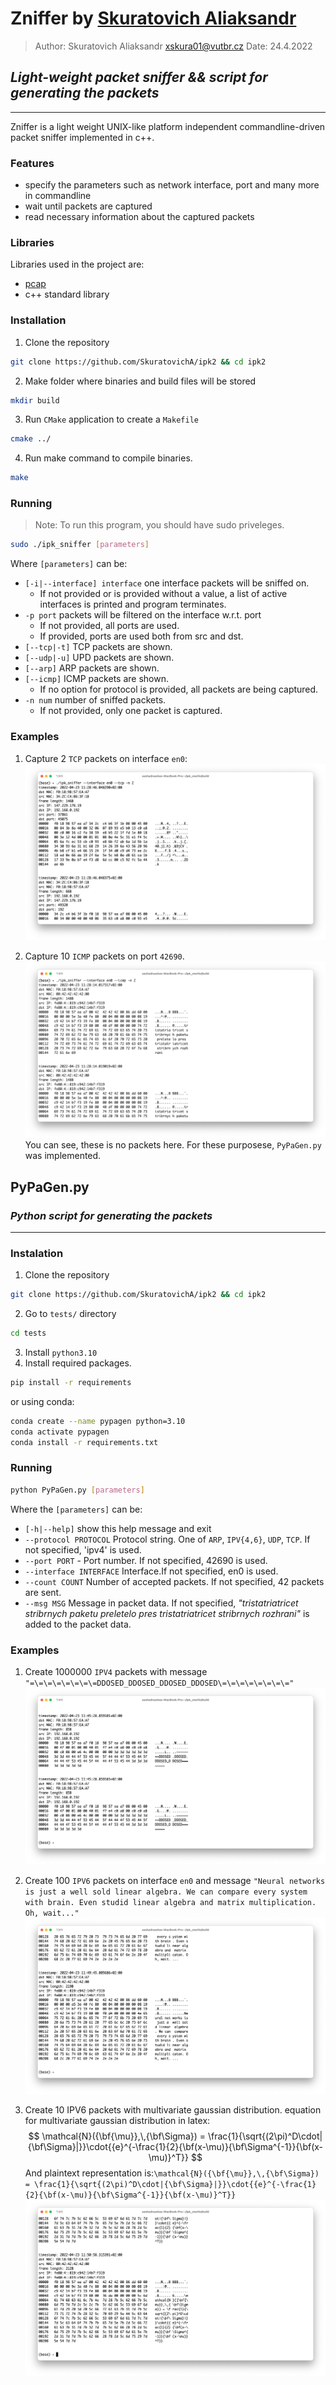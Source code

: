 # Zniffer by [Skuratovich Aliaksandr](https://github.com/SkuratovichA)
> Author: Skuratovich Aliaksandr <xskura01@vutbr.cz>
> Date: 24.4.2022

## _Light-weight packet sniffer && script for generating the packets_
---
Zniffer is a light weight UNIX-like platform independent commandline-driven packet sniffer implemented in c++.

### Features
* specify the parameters such as network interface, port and many more in commandline
* wait until packets are captured
* read necessary information about the captured packets

### Libraries
Libraries used in the project are:
*  [pcap](https://github.com/the-tcpdump-group/libpcap)
* c++ standard library


### Installation
1. Clone the repository
```bash
git clone https://github.com/SkuratovichA/ipk2 && cd ipk2
```
2. Make folder where binaries and build files will be stored
```bash
mkdir build
```
3. Run `CMake` application to create a `Makefile`
```bash
cmake ../
```
4. Run make command to compile binaries.
```bash
make
```


### Running
> Note: To run this program, you should have sudo priveleges.
```bash
sudo ./ipk_sniffer [parameters]
```
Where `[parameters]` can be:
* `[-i|--interface] interface` one interface packets will be sniffed on.
    - If not provided or is provided without a value, a list of active interfaces is printed and program terminates.
* `-p port` packets will be filtered on the interface w.r.t. port
    * If not provided, all ports are used.
    * If provided, ports are used both from src and dst.
* `[--tcp|-t]` TCP packets are shown.
* `[--udp|-u]` UPD packets are shown.
* `[--arp]`  ARP packets are shown.
* `[--icmp]` ICMP packets are shown.
    * If no option for protocol is provided, all packets are being captured.
* `-n num` number of sniffed packets.
    * If not provided, only one packet is captured.


### Examples
1. Capture 2 `TCP` packets on interface `en0`:
   ![Terminal output](imgs/first.png "Received packets")

5. Capture 10 `ICMP` packets on port `42690`.
   ![Terminal output](imgs/second.png "No packets received")
   You can see, these is no packets here.
   For these purposese, `PyPaGen.py` was implemented.

## PyPaGen.py
### _Python script for generating the packets_
---
### Instalation
1. Clone the repository
```sh
git clone https://github.com/SkuratovichA/ipk2 && cd ipk2
```
2. Go to `tests/` directory
```sh
cd tests
```
3. Install `python3.10`
4. Install required packages.
```sh
pip install -r requirements
```
or using conda:
```sh
conda create --name pypagen python=3.10
conda activate pypagen
conda install -r requirements.txt
```


### Running
```bash
python PyPaGen.py [parameters]
```
Where the `[parameters]` can be:
* `[-h|--help]` show this help message and exit
* `--protocol PROTOCOL`  Protocol string. One of `ARP`, `IPV{4,6}`, `UDP`, `TCP`. If not specified, 'ipv4' is used.
*  `--port PORT` - Port number. If not specified, 42690 is used.
*  `--interface INTERFACE` Interface.If not specified, en0 is used.
*  `--count COUNT` Number of accepted packets. If not specified, 42 packets are sent.
*  `--msg MSG` Message in packet data. If not specified, _"tristatriatricet stribrnych paketu preletelo pres tristatriatricet stribrnych rozhrani"_ is added to the packet data.

### Examples
1. Create 1000000 `IPV4` packets with message `"=\=\=\=\=\=\=\=DDOSED_DDOSED_DDOSED_DDOSED\=\=\=\=\=\=\=\="`
   ![Captured packets](imgs/ddos.png "A lot of received packets")
   
3. Create 100 `IPV6` packets on interface `en0` and message `"Neural networks is just a well sold linear algebra. We can compare every system with brain. Even studid linear algebra and matrix multiplication. Oh, wait..."`
   ![Captured packets](imgs/neural_nets.png "Hate speech")


4. Create 10 IPV6 packets with multivariate gaussian distribution.
   equation for multivariate gaussian distribution in latex:
   $$
   \mathcal{N}({\bf{\mu}},\,{\bf\Sigma}) = \frac{1}{\sqrt{(2\pi)^D\cdot|{\bf\Sigma}|}}\cdot{{e}^{-\frac{1}{2}{\bf(x-\mu)}{\bf\Sigma^{-1}}{\bf(x-\mu)}^T}}
   $$
   And plaintext representation is:`\mathcal{N}({\bf{\mu}},\,{\bf\Sigma}) = \frac{1}{\sqrt{(2\pi)^D\cdot|{\bf\Sigma}|}}\cdot{{e}^{-\frac{1}{2}{\bf(x-\mu)}{\bf\Sigma^{-1}}{\bf(x-\mu)}^T}}`
   ![Captured packets](imgs/gauss.png "Beautiful multivariate Normal Distribution")
